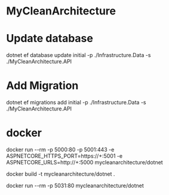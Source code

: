 # MyCleanArchitecture

# Update database

dotnet ef database update initial -p ./Infrastructure.Data -s ./MyCleanArchitecture.API

# Add Migration

dotnet ef migrations add initial -p ./Infrastructure.Data -s ./MyCleanArchitecture.API

# docker

docker run --rm -p 5000:80 -p 5001:443 -e ASPNETCORE_HTTPS_PORT=https://+:5001 -e ASPNETCORE_URLS=http://+:5000 mycleanarchitecture/dotnet

docker build -t mycleanarchitecture/dotnet .

docker run --rm -p 5031:80 mycleanarchitecture/dotnet
